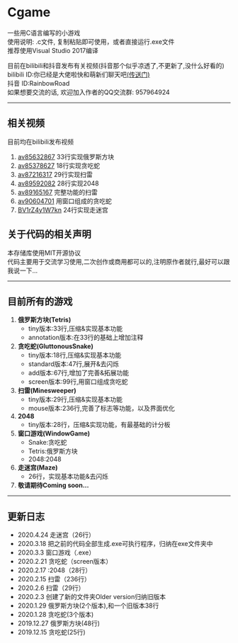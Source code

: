 # Cgame
一些用C语言编写的小游戏  
使用说明: .c文件, 复制粘贴即可使用，或者直接运行.exe文件  
推荐使用Visual Studio 2017编译  

目前在bilibili和抖音发布有关视频(抖音那个似乎凉透了,不更新了,没什么好看的)  
bilibili ID:你已经是大佬啦快和萌新们聊天吧[(传送门)](https://space.bilibili.com/345058248)  
抖音 ID:RainbowRoad  
如果想要交流的话, 欢迎加入作者的QQ交流群: 957964924
* * *
## 相关视频
目前均在bilibili发布视频
1. [av85632867](https://www.bilibili.com/video/av85632867/) 33行实现俄罗斯方块
2. [av85378627](https://www.bilibili.com/video/av85378627/) 18行实现贪吃蛇
3. [av87216317](https://www.bilibili.com/video/av87216317/) 29行实现扫雷
4. [av89592082](https://www.bilibili.com/video/av89592082/) 28行实现2048
5. [av89165167](https://www.bilibili.com/video/av89165167/) 完整功能的扫雷
6. [av90604701](https://www.bilibili.com/video/av90604701/) 用窗口组成的贪吃蛇
7. [BV1rZ4y1W7kn](https://www.bilibili.com/video/BV1rZ4y1W7kn) 24行实现走迷宫
## 关于代码的相关声明
本存储库使用MIT开源协议  
代码主要用于交流学习使用,二次创作或商用都可以的,注明原作者就行,最好可以跟我说一下...
* * *
## 目前所有的游戏
1. **俄罗斯方块(Tetris)**
    * tiny版本:33行,压缩&实现基本功能
    * annotation版本:在33行的基础上增加注释  
2. **贪吃蛇(GluttonousSnake)**
    * tiny版本:18行,压缩&实现基本功能
    * standard版本:47行,展开&去闪烁
    * add版本:67行,增加了完善&拓展功能
    * screen版本:99行,用窗口组成贪吃蛇
3. **扫雷(Minesweeper)**
    * tiny版本:29行,压缩&实现基本功能
    * mouse版本:236行,完善了标志等功能，以及界面优化
4. **2048**
    * tiny版本:28行，压缩&实现功能，有最基础的计分板
5. **窗口游戏(WindowGame)**
    * Snake:贪吃蛇
    * Tetris:俄罗斯方块
    * 2048:2048
6. **走迷宫(Maze)**
    * 26行，实现基本功能&去闪烁
7. **敬请期待Coming soon...**
* * *
## 更新日志
* 2020.4.24 走迷宫（26行）
* 2020.3.18 把之前的代码全部生成.exe可执行程序，归纳在exe文件夹中
* 2020.3.3 窗口游戏（.exe）
* 2020.2.21 贪吃蛇（screen版本）
* 2020.2.17 :2048（28行）
* 2020.2.15 扫雷（236行）
* 2020.2.6 扫雷（29行）
* 2020.2.3 创建了新的文件夹Older version归纳旧版本
* 2020.1.29 俄罗斯方块(2个版本),和一个旧版本38行
* 2020.1.28 贪吃蛇(3个版本)
* 2019.12.27 俄罗斯方块(48行)
* 2019.12.15 贪吃蛇(25行)
